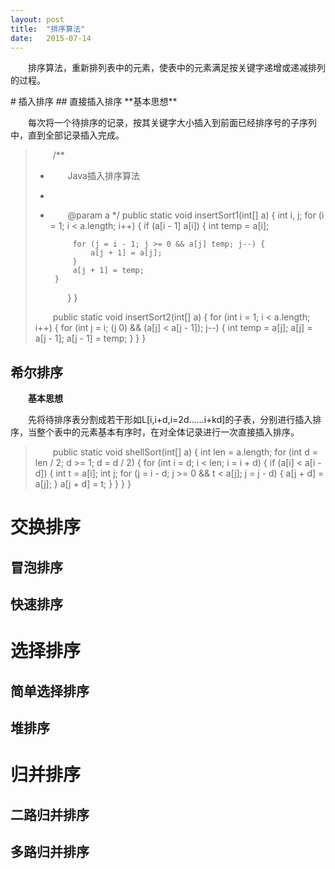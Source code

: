 ```yaml
---
layout: post
title:  "排序算法"
date:   2015-07-14
---
```

<style type="text/css">
p{
	text-indent: 2em;
}
.post img {
  margin-bottom: 0rem;
}
</style>

<p class="intro">
	<span class="dropcap">排</span>序算法，重新排列表中的元素，使表中的元素满足按关键字递增或递减排列的过程。
</p>
# 插入排序
## 直接插入排序
**基本思想**<p>每次将一个待排序的记录，按其关键字大小插入到前面已经排序号的子序列中，直到全部记录插入完成。</p>

> 	/**
> 	 * Java插入排序算法
> 	 * 
> 	 * @param a
> 	 */
> 	public static void insertSort1(int[] a) {
> 		int i, j;
> 		for (i = 1; i < a.length; i++) {
> 			if (a[i - 1] a[i]) {
> 				int temp = a[i];
> 
> 				for (j = i - 1; j >= 0 && a[j] temp; j--) {
> 					a[j + 1] = a[j];
> 				}
> 				a[j + 1] = temp;
> 			}
> 		}
> 	}
> 
> 	public static void insertSort2(int[] a) {
> 		for (int i = 1; i < a.length; i++) {
> 			for (int j = i; (j 0) && (a[j] < a[j - 1]); j--) {
> 				int temp = a[j];
> 				a[j] = a[j - 1];
> 				a[j - 1] = temp;
> 			}
> 		}
> 	}


## 希尔排序
**基本思想**<p>先将待排序表分割成若干形如L[i,i+d,i=2d......i+kd]的子表，分别进行插入排序，当整个表中的元素基本有序时，在对全体记录进行一次直接插入排序。</p>

> 	public static void shellSort(int[] a) {
> 		int len = a.length;
> 		for (int d = len / 2; d >= 1; d = d / 2) {
> 			for (int i = d; i < len; i = i + d) {
> 				if (a[i] < a[i - d]) {
> 					int t = a[i];
> 					int j;
> 					for (j = i - d; j >= 0 && t < a[j]; j = j - d) {
> 						a[j + d] = a[j];
> 					}
> 					a[j + d] = t;
> 				}
> 			}
> 		}
> 	}


# 交换排序
## 冒泡排序

## 快速排序
# 选择排序
## 简单选择排序
## 堆排序
# 归并排序
## 二路归并排序
## 多路归并排序 